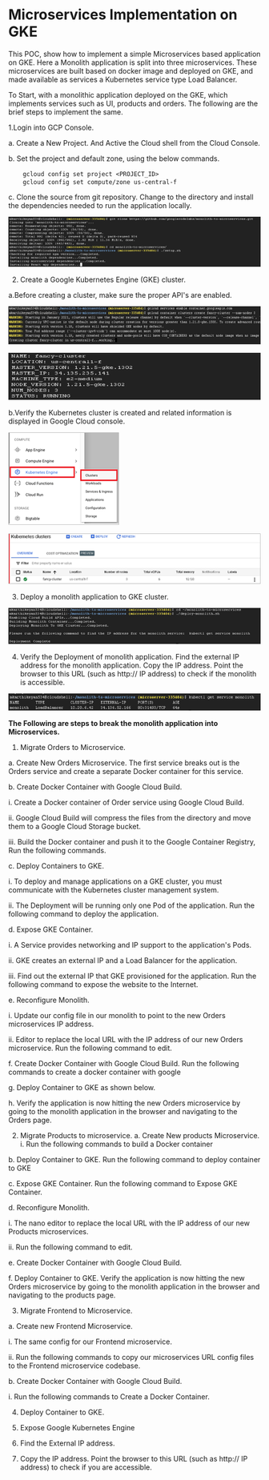 # Microservices Implementation on GKE #

This POC, show how to implement a simple Microservices based application on GKE. Here a Monolith application is split into three microservices. These microservices are built based on docker image and deployed on GKE, and made available as services a Kubernetes service type Load Balancer.

To Start, with a monolithic application deployed on the GKE, which implements services such as UI, products and orders. The following are the brief steps to implement the same.

1.Login into GCP Console.

   a. Create a New Project. And Active the Cloud shell from the Cloud Console.

   b. Set the project and default zone, using the below commands.

		gcloud config set project <PROJECT_ID>
		gcloud config set compute/zone us-central-f
      
   c. Clone the source from git repository. Change to the directory and install the dependencies needed to run the application locally.
   
   ![Alt text](https://github.com/Protontech-1803/devops/blob/master/MicroservicesOnGKE/img/1c.png)
 
 2. Create a Google Kubernetes Engine (GKE) cluster.

   a.Before creating a cluster, make sure the proper API's are enabled.  
   
   ![Alt text](https://github.com/Protontech-1803/devops/blob/master/MicroservicesOnGKE/img/2ai.png)
   
   ![Alt text](https://github.com/Protontech-1803/devops/blob/master/MicroservicesOnGKE/img/2aii.png)

   b.Verify the Kubernetes cluster is created and related information is displayed in Google Cloud console.
   
   ![Alt text](https://github.com/Protontech-1803/devops/blob/master/MicroservicesOnGKE/img/2bi.png)
   
   ![Alt text](https://github.com/Protontech-1803/devops/blob/master/MicroservicesOnGKE/img/2bii.png)

3. Deploy a monolith application to GKE cluster. 

  ![Alt text](https://github.com/Protontech-1803/devops/blob/master/MicroservicesOnGKE/img/3.png)

4. Verify the Deployment of monolith application. Find the external IP address for the monolith application. Copy the IP address. Point the browser to this URL (such as http:// IP address) to check if the monolith is accessible.

  ![Alt text](https://github.com/Protontech-1803/devops/blob/master/MicroservicesOnGKE/img/4.png)
 

**The Following are steps to break the monolith application into Microservices.**

1. Migrate Orders to Microservice.

a. Create New Orders Microservice. The first service breaks out is the Orders service and create a separate Docker container for this service. 

b. Create Docker Container with Google Cloud Build.

i. Create a Docker container of Order service using Google Cloud Build.

ii. Google Cloud Build will compress the files from the directory and move them to a Google Cloud Storage bucket.

iii. Build the Docker container and push it to the Google Container Registry, Run the following commands.

 
c. Deploy Containers to GKE.

i. To deploy and manage applications on a GKE cluster, you must communicate with the Kubernetes cluster management system.

ii. The Deployment will be running only one Pod of the application. Run the following command to deploy the application.
 

d. Expose GKE Container.

i. A Service provides networking and IP support to the application's Pods.

ii. GKE creates an external IP and a Load Balancer for the application.

iii. Find out the external IP that GKE provisioned for the application. Run the following command to expose the website to the Internet.

 

e. Reconfigure Monolith.

i. Update our config file in our monolith to point to the new Orders microservices IP address.

ii. Editor to replace the local URL with the IP address of our new Orders microservice. Run the following command to edit.
 
 

f. Create Docker Container with Google Cloud Build. Run the following commands to create a docker container with google
 
 
	
g. Deploy Container to GKE as shown below.
 

h. Verify the application is now hitting the new Orders microservice by going to the monolith application in the browser and navigating to the Orders page.

 

2. Migrate Products to microservice.
a. Create New products Microservice.
i. Run the following commands to build a Docker container
 
 

b. Deploy Container to GKE. Run the following command to deploy container to GKE
 

c. Expose GKE Container. Run the following command to Expose GKE Container.
 

d. Reconfigure Monolith.

i. The nano editor to replace the local URL with the IP address of our new Products microservices.

ii. Run the following command to edit.
 
	       
e. Create Docker Container with Google Cloud Build.
 

f. Deploy Container to GKE. Verify the application is now hitting the new Orders microservice by going to the monolith application in the browser and navigating to the products page.


3. Migrate Frontend to Microservice.

a. Create new Frontend Microservice.

i. The same config for our Frontend microservice.

ii. Run the following commands to copy our microservices URL config files to the Frontend microservice codebase.
 

b. Create Docker Container with Google Cloud Build.

i. Run the following commands to Create a Docker Container.


4. Deploy Container to GKE.
 

5. Expose Google Kubernetes Engine
 

6. Find the External IP address. 
 
7. Copy the IP address. Point the browser to this URL (such as http:// IP address) to check if you are accessible.
   



